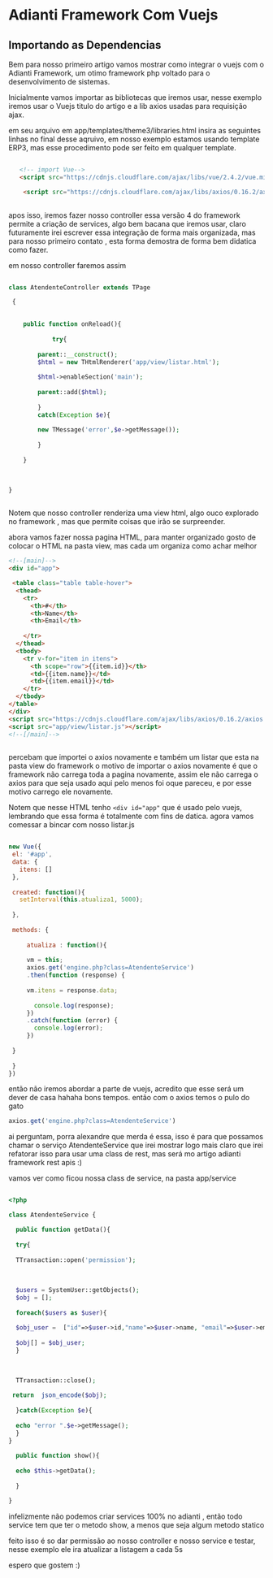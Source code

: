 # Adianti Framework  Com Vuejs

## Importando as Dependencias

Bem para nosso primeiro artigo vamos mostrar como integrar o vuejs com o Adianti Framework, 
um otimo framework php voltado para o desenvolvimento de sistemas.

Inicialmente vamos importar as bibliotecas que iremos usar, nesse exemplo iremos usar o Vuejs titulo do artigo e a lib axios usadas para 
requisição ajax.

em seu arquivo em app/templates/theme3/libraries.html insira as seguintes linhas no final desse aqruivo, em nosso exemplo estamos usando template
ERP3, mas esse procedimento pode ser feito em qualquer template.

```html

   <!-- import Vue-->
   <script src="https://cdnjs.cloudflare.com/ajax/libs/vue/2.4.2/vue.min.js"></script>

    <script src="https://cdnjs.cloudflare.com/ajax/libs/axios/0.16.2/axios.js"
    
```

apos isso, iremos fazer nosso controller essa versão 4 do framework permite a criação de services, algo bem bacana que iremos usar, claro
futuramente irei escrever essa integração de forma mais organizada, mas para nosso primeiro contato , esta forma demostra de forma
bem didatica como fazer.

em nosso controller faremos assim

```php

class AtendenteController extends TPage

 {

    
    public function onReload(){
    
            try{
        
        parent::__construct();
        $html = new THtmlRenderer('app/view/listar.html');
        
        $html->enableSection('main');
        
        parent::add($html);
        
        }
        catch(Exception $e){
        
        new TMessage('error',$e->getMessage()); 
       
        }
        
    }
    
    

}
    
```
Notem que nosso controller renderiza uma view html, algo ouco explorado no framework ,
mas que permite coisas que irão se surpreender.

abora vamos fazer nossa pagina HTML, para manter organizado gosto de colocar o HTML na pasta view, mas cada um organiza como achar melhor






```html
<!--[main]-->
<div id="app">

 <table class="table table-hover">
  <thead>
    <tr>
      <th>#</th>
      <th>Name</th>
      <th>Email</th>
     
    </tr>
  </thead>
  <tbody>
    <tr v-for="item in itens">
      <th scope="row">{{item.id}}</th>
      <td>{{item.name}}</td>
      <td>{{item.email}}</td>
    </tr>
  </tbody>
</table>
</div>
<script src="https://cdnjs.cloudflare.com/ajax/libs/axios/0.16.2/axios.js"></script>
<script src="app/view/listar.js"></script>
<!--[/main]-->
   
 ```
 
 percebam que importei o axios novamente e também um listar que esta na pasta view do framework
 o motivo de importar o axios novamente é que o framework não carrega toda a pagina novamente, assim ele não carrega o axios para que seja usado aqui
 pelo menos foi oque pareceu, e por esse motivo carrego ele novamente.
 
 Notem que nesse HTML tenho ``` <div id="app" ``` que é usado pelo vuejs, lembrando que essa forma é totalmente com fins de datica.
 agora vamos comessar a bincar com nosso listar.js
 
 ```js
 
 new Vue({
  el: '#app',
  data: {
    itens: []
  },
  
  created: function(){
    setInterval(this.atualiza1, 5000);
    
  },
  
  methods: {
  
      atualiza : function(){
      
      vm = this;
      axios.get('engine.php?class=AtendenteService')
      .then(function (response) {
      
      vm.itens = response.data;
      
        console.log(response);
      })
      .catch(function (error) {
        console.log(error);
      })
      
  }
  
  }
})

 ```
 
 então não iremos abordar a parte de vuejs, acredito que esse será um dever de casa hahaha bons tempos.
 então com o axios temos o pulo do gato
 
 ```js
 axios.get('engine.php?class=AtendenteService')
 ```
 
 ai perguntam, porra alexandre que merda é essa, isso é para que possamos chamar o serviço AtendenteService que irei mostrar logo mais
 claro que irei refatorar isso para usar uma class de rest, mas será mo artigo adianti framework rest apis :)
 
 vamos ver como ficou nossa class de service, na pasta app/service
 
 
  ```php
  
  <?php

class AtendenteService {

    public function getData(){
    
    try{
    
    TTransaction::open('permission');
    
   
    
    $users = SystemUser::getObjects();
    $obj = [];
    
    foreach($users as $user){
    
    $obj_user =  ["id"=>$user->id,"name"=>$user->name, "email"=>$user->email];
    
    $obj[] = $obj_user;
    }
    

    
    TTransaction::close();
    
   return  json_encode($obj);
    
    }catch(Exception $e){
    
    echo "error ".$e->getMessage();
    }
  }  
    
    public function show(){
    
    echo $this->getData();
    
    }

}


   ```
 
 infelizmente não podemos criar services 100% no adianti , então todo service tem que ter o metodo show, a  menos que seja algum metodo statico
 
 feito isso é so dar permissão ao nosso controller e nosso service e testar, nesse exemplo ele ira atualizar a listagem a cada 5s
 
 
 espero que gostem :)
